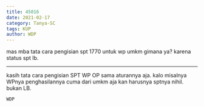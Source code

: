 ```yaml
---
title: 45016
date: 2021-02-17
category: Tanya-SC
tags: KUP
author: WDP
---
```


mas mba tata cara pengisian spt 1770 untuk wp umkm gimana ya? karena status spt lb.

---

kasih tata cara pengisian SPT WP OP sama aturannya aja. kalo misalnya WPnya penghasilannya cuma dari umkm aja kan harusnya sptnya nihil. bukan LB.

`WDP`
